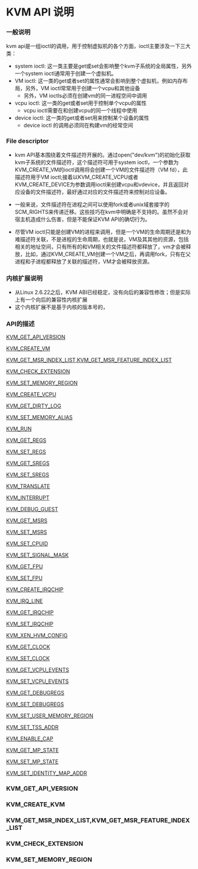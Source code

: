 # KVM API 说明

### 一般说明
kvm api是一组ioctl的调用，用于控制虚拟机的各个方面，ioctl主要涉及一下三大类：

- system ioctl: 这一类主要是get或set会影响整个kvm子系统的全局属性，另外一个system ioctl通常用于创建一个虚拟机。
- VM ioctl: 这一类的get或者set的属性通常会影响到整个虚拟机，例如内存布局，另外，VM ioctl常常用于创建一个vcpu和其他设备
  - 另外，VM ioctls必须在创建vm的同一进程空间中调用
- vcpu ioctl: 这一类的get或者set用于控制单个vcpu的属性
  - vcpu ioctl需要在和创建vcpu的同一个线程中使用
- device ioctl: 这一类的get或者set用来控制某个设备的属性
  - device ioctl 的调用必须同在构建vm的经常空间
  
### File descriptor
  
  - kvm API基本围绕着文件描述符开展的。通过open("dev/kvm")的初始化获取kvm子系统的文件描述符，这个描述符可用于system ioctl，一个参数为KVM_CREATE_VM的ioctl调用将会创建一个VM的文件描述符（VM fd），此描述符用于VM ioctl;接着以KVM_CREATE_VCPU或者KVM_CREATE_DEVICE为参数调用ioctl来创建vcpu和vdevice，并且返回对应设备的文件描述符，最好通过对应的文件描述符来控制对应设备。
  
  - 一般来说，文件描述符在进程之间可以使用fork或者unix域套接字的SCM_RIGHTS来传递迁移。这些技巧在kvm中明确是不支持的。虽然不会对宿主机造成什么伤害，但是不能保证KVM API的确切行为。
  - 尽管VM ioctl只能是创建VM的进程来调用，但是一个VM的生命周期还是和为难描述符关联，不是进程的生命周期，也就是说，VM及其其他的资源，包括相关的地址空间，只有所有的和VM相关的文件描述符都释放了，vm才会被释放，比如，通过KVM_CREATE_VM创建一个VM之后，再调用fork，只有在父进程和子进程都释放了关联的描述符，VM才会被释放资源。
  
  
### 内核扩展说明
- 从Linux 2.6.22之后，KVM ABI已经稳定，没有向后的兼容性修改；但是实际上有一个向后的兼容性内核扩展
- 这个内核扩展不是基于内核的版本号的，

### API的描述

[KVM_GET_API_VERSION](###kvm_get_api_version)

[KVM_CREATE_VM](###KVM_CREATE_KVM)

[KVM_GET_MSR_INDEX_LIST,KVM_GET_MSR_FEATURE_INDEX_LIST](###KVM_GET_MSR_INDEX_LIST,KVM_GET_MSR_FEATURE_INDEX_LIST)

[KVM_CHECK_EXTENSION](###KVM_CHECK_EXTENSION)

[KVM_SET_MEMORY_REGION](###KVM_SET_MEMORY_REGION)

[KVM_CREATE_VCPU](###KVM_CREATE_VCPU)

[KVM_GET_DIRTY_LOG](###KVM_GET_DIRTY_LOG)

[KVM_SET_MEMORY_ALIAS](###KVM_SET_MEMORY_ALIAS)

[KVM_RUN](###KVM_RUN)

[KVM_GET_REGS](###KVM_GET_REGS)

[KVM_SET_REGS](###KVM_SET_REGS)

[KVM_GET_SREGS](###KVM_GET_SREGS)

[KVM_SET_SREGS](###KVM_SET_SREGS)

[KVM_TRANSLATE](###KVM_TRANSLATE)

[KVM_INTERRUPT](###KVM_INTERRUPT)

[KVM_DEBUG_GUEST](###KVM_DEBUG_GUEST)

[KVM_GET_MSRS](###KVM_GET_MSRS)

[KVM_SET_MSRS](###KVM_SET_MSRS)

[KVM_SET_CPUID](###KVM_SET_CPUID)

[KVM_SET_SIGNAL_MASK](###KVM_SET_SIGNAL_MASK)

[KVM_GET_FPU](###KVM_GET_FPU)

[KVM_SET_FPU](###KVM_SET_FPU)

[KVM_CREATE_IRQCHIP](###KVM_CREATE_IRQCHIP)

[KVM_IRQ_LINE](###KVM_IRQ_LINE)

[KVM_GET_IRQCHIP](###KVM_GET_IRQCHIP)

[KVM_SET_IRQCHIP](###KVM_SET_IRQCHIP)

[KVM_XEN_HVM_CONFIG](###KVM_XEN_HVM_CONFIG)

[KVM_GET_CLOCK](###KVM_GET_CLOCK)

[KVM_SET_CLOCK](###KVM_SET_CLOCK)

[KVM_GET_VCPU_EVENTS](###KVM_GET_VCPU_EVENTS)

[KVM_SET_VCPU_EVENTS](###KVM_SET_VCPU_EVENTS)

[KVM_GET_DEBUGREGS](###KVM_GET_DEBUGREGS)

[KVM_SET_DEBUGREGS](###KVM_SET_DEBUGREGS)

[KVM_SET_USER_MEMORY_REGION](###KVM_SET_USER_MEMORY_REGION)

[KVM_SET_TSS_ADDR](###KVM_SET_TSS_ADDR)

[KVM_ENABLE_CAP](###KVM_ENABLE_CAP)

[KVM_GET_MP_STATE](###KVM_GET_MP_STATE)

[KVM_SET_MP_STATE](###KVM_SET_MP_STATE)

[KVM_SET_IDENTITY_MAP_ADDR](###KVM_SET_IDENTITY_MAP_ADDR)


    
### KVM_GET_API_VERSION






### KVM_CREATE_KVM





### KVM_GET_MSR_INDEX_LIST,KVM_GET_MSR_FEATURE_INDEX_LIST





### KVM_CHECK_EXTENSION





### KVM_SET_MEMORY_REGION






